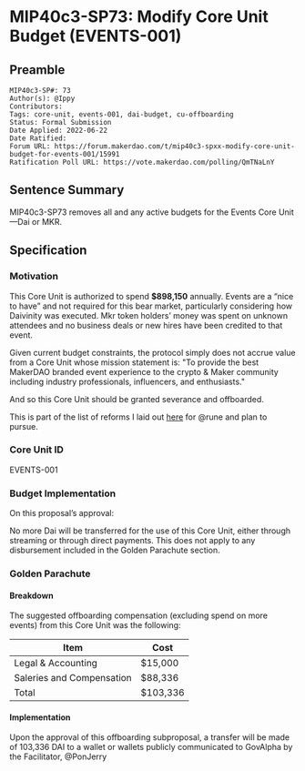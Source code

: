 # MIP40c3-SP73: Modify Core Unit Budget (EVENTS-001)

## Preamble

```
MIP40c3-SP#: 73
Author(s): @Ippy
Contributors:
Tags: core-unit, events-001, dai-budget, cu-offboarding
Status: Formal Submission
Date Applied: 2022-06-22
Date Ratified: 
Forum URL: https://forum.makerdao.com/t/mip40c3-spxx-modify-core-unit-budget-for-events-001/15991
Ratification Poll URL: https://vote.makerdao.com/polling/QmTNaLnY
```

## Sentence Summary

MIP40c3-SP73 removes all and any active budgets for the Events Core Unit—Dai or MKR.

## Specification

### Motivation

This Core Unit is authorized to spend **$898,150** annually. Events are a “nice to have” and not required for this bear market, particularly considering how Daivinity was executed. Mkr token holders’ money was spent on unknown attendees and no business deals or new hires have been credited to that event.

Given current budget constraints, the protocol simply does not accrue value from a Core Unit whose mission statement is: "To provide the best MakerDAO branded event experience to the crypto & Maker community including industry professionals, influencers, and enthusiasts."

And so this Core Unit should be granted severance and offboarded.

This is part of the list of reforms I laid out [here](https://forum.makerdao.com/t/decentralized-voter-committees-wednesday-and-thursday-9pm-cest-getting-real-edition/15777/38) for @rune and plan to pursue.

### Core Unit ID

EVENTS-001

### Budget Implementation

On this proposal’s approval:

No more Dai will be transferred for the use of this Core Unit, either through streaming or through direct payments. This does not apply to any disbursement included in the Golden Parachute section.

### Golden Parachute

#### Breakdown

The suggested offboarding compensation (excluding spend on more events) from this Core Unit was the following:

| Item                      | Cost     |
| ------------------------- | -------- |
| Legal & Accounting        | $15,000  |
| Saleries and Compensation | $88,336  |
| Total                     | $103,336 |

#### Implementation

Upon the approval of this offboarding subproposal, a transfer will be made of 103,336 DAI to a wallet or wallets publicly communicated to GovAlpha by the Facilitator, @PonJerry
